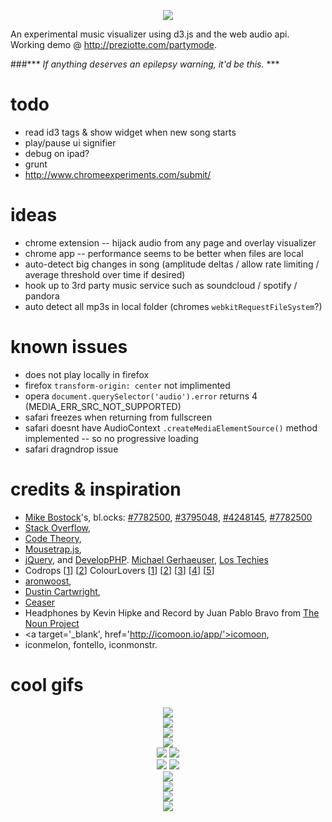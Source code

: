 <p align="center">
<img src="https://raw.githubusercontent.com/preziotte/party-mode/master/img/1-logo.gif"/>
</p>

An experimental music visualizer using d3.js and the web audio api.  Working demo @ http://preziotte.com/partymode.


###*** *If anything deserves an epilepsy warning, it'd be this.* ***


todo
====
- read id3 tags & show widget when new song starts
- play/pause ui signifier
- debug on ipad?
- grunt
- http://www.chromeexperiments.com/submit/

ideas
=====
- chrome extension -- hijack audio from any page and overlay visualizer
- chrome app -- performance seems to be better when files are local
- auto-detect big changes in song (amplitude deltas / allow rate limiting / average threshold over time if desired)
- hook up to 3rd party music service such as soundcloud / spotify / pandora
- auto detect all mp3s in local folder (chromes `webkitRequestFileSystem`?)

known issues
============
- does not play locally in firefox
- firefox `transform-origin: center` not implimented
- opera `document.querySelector('audio').error` returns 4 (MEDIA_ERR_SRC_NOT_SUPPORTED)
- safari freezes when returning from fullscreen
- safari doesnt have AudioContext `.createMediaElementSource()` method implemented -- so no progressive loading
- safari dragndrop issue

credits & inspiration
=====================
- <a target='_blank' href='http://bost.ocks.org/mike/'>Mike Bostock</a>'s, bl.ocks: 
<a target='_blank' href='http://bl.ocks.org/mbostock/7782500'>#7782500</a>, 
<a target='_blank' href='http://bl.ocks.org/mbostock/3795048'>#3795048</a>, 
<a target='_blank' href='http://bl.ocks.org/mbostock/4248145'>#4248145</a>, 
<a target='_blank' href='http://bl.ocks.org/mbostock/7782500'>#7782500</a>
- <a target="_blank" href='https://stackoverflow.com/questions/13368046/how-to-normalize-a-list-of-positive-numbers-in-javascript'>Stack Overflow</a>, 
- <a target='_blank' href='http://codetheory.in/controlling-the-frame-rate-with-requestanimationframe/'>Code Theory</a>, 
- <a target='_blank' href='http://craig.is/killing/mice'>Mousetrap.js</a>, 
- <a target='_blank' href='https://jquery.com/'>jQuery</a>, and 
<a target='_blank' href='http://www.developphp.com/view.php?tid=1348'>DevelopPHP</a>. 
<a target='_blank' href='http://www.michael-gerhaeuser.de/?f=fileapi/readme.html'>Michael Gerhaeuser</a>, 
<a target='_blank' href='http://lostechies.com/derickbailey/2013/09/23/getting-audio-file-information-with-htmls-file-api-and-audio-element/'>Los Techies</a>
- Codrops [<a target='_blank' href='http://tympanus.net/Development/ModalWindowEffects/'>1</a>] 
[<a target='_blank' href='hhttp://tympanus.net/codrops/2014/01/21/dot-navigation-styles/'>2</a>] 
ColourLovers [<a target='_blank' href='http://www.colourlovers.com/palette/3406603/Sunset_at_Bayinbuluk'>1</a>] 
[<a target='_blank' href='http://www.colourlovers.com/palette/944213/forever_lost'>2</a>] 
[<a target='_blank' href='http://www.colourlovers.com/palette/728391/Dig_My_Olive_Branch'>3</a>] 
[<a target='_blank' href='http://www.colourlovers.com/palette/3406636/Just_Breathe'>4</a>] 
[<a target='_blank' href='http://www.colourlovers.com/palette/443995/i_demand_a_pancake'>5</a>]
- <a target='_blank' href='http://codepen.io/aronwoost/pen/nlyrf'>aronwoost</a>, 
- <a target="_blank" href='https://news.ycombinator.com/item?id=2299806'>Dustin Cartwright</a>, 
- <a target="_blank" href='http://matthewlein.com/ceaser/'>Ceaser</a>
- Headphones by Kevin Hipke and Record by Juan Pablo Bravo from 
<a target='_blank' href='thenounproject.com'>The Noun Project</a> 
- <a target='_blank', href='http://icomoon.io/app/'>icomoon</a>, 
- iconmelon, 
fontello, 
iconmonstr.

cool gifs
==========
<p align="center">
<img src="https://raw.githubusercontent.com/preziotte/party-mode/master/img/0.gif"/><br />
<img src="https://raw.githubusercontent.com/preziotte/party-mode/master/img/2.gif"/><br />
<img src="https://raw.githubusercontent.com/preziotte/party-mode/master/img/4.gif"/><br />
<img src="https://raw.githubusercontent.com/preziotte/party-mode/master/img/5.gif"/><br />
<img src="https://raw.githubusercontent.com/preziotte/party-mode/master/img/6.gif"/> 
<img src="https://raw.githubusercontent.com/preziotte/party-mode/master/img/7.gif"/><br />
<img src="https://raw.githubusercontent.com/preziotte/party-mode/master/img/8.gif"/> 
<img src="https://raw.githubusercontent.com/preziotte/party-mode/master/img/9.gif"/><br />
<img src="https://raw.githubusercontent.com/preziotte/party-mode/master/img/10.gif"/><br />
<img src="https://raw.githubusercontent.com/preziotte/party-mode/master/img/11.gif"/><br />
<img src="https://raw.githubusercontent.com/preziotte/party-mode/master/img/12.gif"/><br />
<img src="https://raw.githubusercontent.com/preziotte/party-mode/master/img/3.gif"/>
</p>


